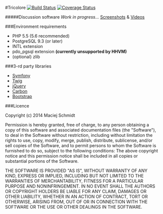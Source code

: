 #Tricolore [![Build Status](https://img.shields.io/travis/Macsch15/Tricolore.svg?style=flat-square)](https://travis-ci.org/Macsch15/Tricolore) [![Coverage Status](https://img.shields.io/coveralls/Macsch15/Tricolore.svg?style=flat-square)](https://coveralls.io/r/Macsch15/Tricolore?branch=master)

#####Discussion software
*Work in progress...* [Screenshots](https://mega.co.nz/#F!J1oRzArb!F1gfB7x2tIPr2yP94AR7dQ) & [Videos](https://vimeo.com/album/3273403)

###Environment requirements
- PHP 5.5 (5.6 recommended)
- PostgreSQL 9.3 (or later)
- INTL extension
- pdo_pgsql extension **(currently unsupported by HHVM)**
- (optional) zlib

###3-rd party libraries
- [Symfony](https://github.com/symfony/symfony)
- [Twig](https://github.com/twigphp/Twig)
- [jQuery](https://github.com/jquery/jquery)
- [Carbon](https://github.com/briannesbitt/Carbon)
- [Bootstrap](https://github.com/twbs/bootstrap)

###Licence

Copyright (c) 2014 Maciej Schmidt

Permission is hereby granted, free of charge, to any person obtaining a copy 
of this software and associated documentation files (the "Software"), to deal
in the Software without restriction, including without limitation the rights
to use, copy, modify, merge, publish, distribute, sublicense, and/or sell
copies of the Software, and to permit persons to whom the Software is furnished
to do so, subject to the following conditions:
The above copyright notice and this permission notice shall be included in all
copies or substantial portions of the Software.

THE SOFTWARE IS PROVIDED "AS IS", WITHOUT WARRANTY OF ANY KIND, EXPRESS OR
IMPLIED, INCLUDING BUT NOT LIMITED TO THE WARRANTIES OF MERCHANTABILITY,
FITNESS FOR A PARTICULAR PURPOSE AND NONINFRINGEMENT. IN NO EVENT SHALL THE
AUTHORS OR COPYRIGHT HOLDERS BE LIABLE FOR ANY CLAIM, DAMAGES OR OTHER
LIABILITY, WHETHER IN AN ACTION OF CONTRACT, TORT OR OTHERWISE, ARISING FROM,
OUT OF OR IN CONNECTION WITH THE SOFTWARE OR THE USE OR OTHER DEALINGS IN
THE SOFTWARE.
